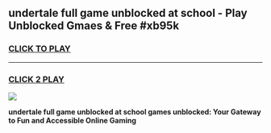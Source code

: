 
## undertale full game unblocked at school - Play Unblocked Gmaes & Free #xb95k
<h3>
<a href="https://news.freeplayer.one?title=undertale_full_game_unblocked_at_school&ref=03M">CLICK TO PLAY</a></h3>
<hr>

<h3>
<a href="https://news.freeplayer.one?title=undertale_full_game_unblocked_at_school&ref=03M">CLICK 2 PLAY</a>
  
</h3>

<a href="https://news.freeplayer.one?title=undertale_full_game_unblocked_at_school&ref=03M"><img src="https://clearcache.store/games.png"></a>


**undertale full game unblocked at school games unblocked: Your Gateway to Fun and Accessible Online Gaming**
